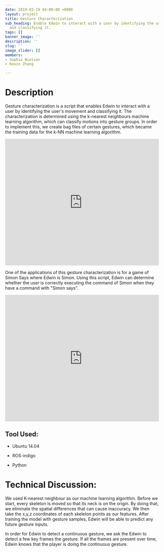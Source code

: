 ```yaml
---
date: 2019-03-19 04:00:00 +0000
layout: project
title: Gesture Characterization
sub_heading: Enable Edwin to interact with a user by identifying the user's movement
  and classifying it.
tags: []
banner_image: ''
description: ''
slug: ''
image_slider: []
members:
- Sophia Nielsen
- Kevin Zhang

---
```

# Description 

Gesture characterization is a script that enables Edwin to interact with a user by identifying the user's movement and classifying it. The characterization is determined using the k-nearest neighbours machine learning algorithm, which can classify motions into gesture groups. In order to implement this, we create bag files of certain gestures, which became the training data for the k-NN machine learning algorithm. 

<iframe width="100%" height="415" src="https://www.youtube.com/embed/xjIaE0qrZJk" frameborder="0" allow="accelerometer; autoplay; encrypted-media; gyroscope; picture-in-picture" allowfullscreen></iframe>

One of the applications of this gesture characterization is for a game of Simon Says where Edwin is Simon. Using this script, Edwin can determine whether the user is correctly executing the command of Simon when they have a command with "Simon says". 

<iframe width="100%" height="415" src="https://www.youtube.com/embed/QB8nBHxtrKg" frameborder="0" allow="accelerometer; autoplay; encrypted-media; gyroscope; picture-in-picture" allowfullscreen></iframe>

## Tool Used:

 * Ubuntu 14.04

 * ROS-indigo

 * Python

# Technical Discussion: 

We used K-nearest neighbour as our machine learning algorithm. Before we start, every skeleton is moved so that its neck is on the origin. By doing that, we eliminate the spatial differences that can cause inaccuracy. We then take the x,y,z coordinates of each skeleton points as our features. After training the model with gesture samples, Edwin will be able to predict any future gesture inputs.

In order for Edwin to detect a continuous gesture, we ask the Edwin to detect a few key frames the gesture. If all the frames are present over time, Edwin knows that the player is doing the continuous gesture.